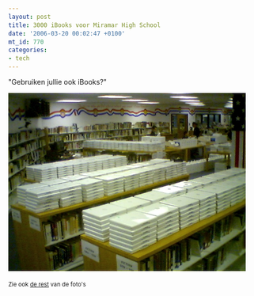 ```yaml
---
layout: post
title: 3000 iBooks voor Miramar High School
date: '2006-03-20 00:02:47 +0100'
mt_id: 770
categories:
- tech
---
```

"Gebruiken jullie ook iBooks?"

<img src="/images/3000_iBooks.jpg" width="480" alt="3000 iBooks" />

<small>Zie ook <a href="http://www.jaronbrass.com/gallery/1to1_miramar/">de rest</a> van de foto's</small>
